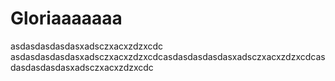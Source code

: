 # Gloriaaaaaaa

asdasdasdasdasxadsczxacxzdzxcdc
asdasdasdasdasxadsczxacxzdzxcdcasdasdasdasdasxadsczxacxzdzxcdcasdasdasdasdasxadsczxacxzdzxcdc

